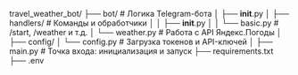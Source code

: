 travel_weather_bot/
├── bot/                        # Логика Telegram-бота
│   ├── __init__.py
│   ├── handlers/              # Команды и обработчики
│   │   ├── __init__.py
│   │   └── basic.py           # /start, /weather и т.д.
│   └── weather.py             # Работа с API Яндекс.Погоды
│
├── config/
│   └── config.py              # Загрузка токенов и API-ключей
│
├── main.py                    # Точка входа: инициализация и запуск
├── requirements.txt
├── .env
